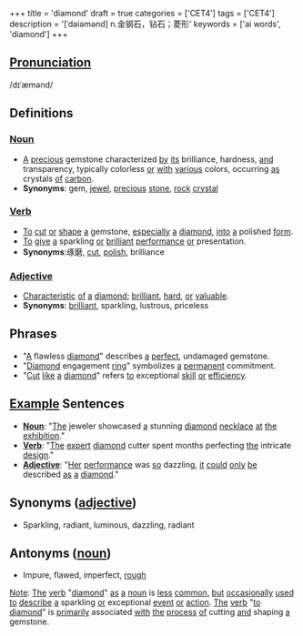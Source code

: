 +++
title = 'diamond'
draft = true
categories = ['CET4']
tags = ['CET4']
description = '[ˈdaiəmənd] n.金钢石，钻石；菱形'
keywords = ['ai words', 'diamond']
+++

## [Pronunciation](/en/post/pronunciation/)
/dɪˈæmənd/

## Definitions
### [Noun](/en/post/noun/)
- [A](/en/post/a/) [precious](/en/post/precious/) gemstone characterized [by](/en/post/by/) [its](/en/post/its/) brilliance, hardness, [and](/en/post/and/) transparency, typically colorless [or](/en/post/or/) [with](/en/post/with/) [various](/en/post/various/) colors, occurring [as](/en/post/as/) crystals [of](/en/post/of/) [carbon](/en/post/carbon/).
- **Synonyms**: gem, [jewel](/en/post/jewel/), [precious](/en/post/precious/) [stone](/en/post/stone/), [rock](/en/post/rock/) [crystal](/en/post/crystal/)

### [Verb](/en/post/verb/)
- [To](/en/post/to/) [cut](/en/post/cut/) [or](/en/post/or/) [shape](/en/post/shape/) [a](/en/post/a/) gemstone, [especially](/en/post/especially/) [a](/en/post/a/) [diamond](/en/post/diamond/), [into](/en/post/into/) [a](/en/post/a/) polished [form](/en/post/form/).
- [To](/en/post/to/) [give](/en/post/give/) [a](/en/post/a/) sparkling [or](/en/post/or/) [brilliant](/en/post/brilliant/) [performance](/en/post/performance/) [or](/en/post/or/) presentation.
- **Synonyms**:琢磨, [cut](/en/post/cut/), [polish](/en/post/polish/), brilliance

### [Adjective](/en/post/adjective/)
- [Characteristic](/en/post/characteristic/) [of](/en/post/of/) [a](/en/post/a/) [diamond](/en/post/diamond/); [brilliant](/en/post/brilliant/), [hard](/en/post/hard/), [or](/en/post/or/) [valuable](/en/post/valuable/).
- **Synonyms**: [brilliant](/en/post/brilliant/), sparkling, lustrous, priceless

## Phrases
- "[A](/en/post/a/) flawless [diamond](/en/post/diamond/)" describes [a](/en/post/a/) [perfect](/en/post/perfect/), undamaged gemstone.
- "[Diamond](/en/post/diamond/) engagement [ring](/en/post/ring/)" symbolizes [a](/en/post/a/) [permanent](/en/post/permanent/) commitment.
- "[Cut](/en/post/cut/) [like](/en/post/like/) [a](/en/post/a/) [diamond](/en/post/diamond/)" refers [to](/en/post/to/) exceptional [skill](/en/post/skill/) [or](/en/post/or/) [efficiency](/en/post/efficiency/).

## [Example](/en/post/example/) Sentences
- **[Noun](/en/post/noun/)**: "[The](/en/post/the/) jeweler showcased [a](/en/post/a/) stunning [diamond](/en/post/diamond/) [necklace](/en/post/necklace/) [at](/en/post/at/) [the](/en/post/the/) [exhibition](/en/post/exhibition/)."
- **[Verb](/en/post/verb/)**: "[The](/en/post/the/) [expert](/en/post/expert/) [diamond](/en/post/diamond/) cutter spent months perfecting [the](/en/post/the/) intricate [design](/en/post/design/)."
- **[Adjective](/en/post/adjective/)**: "[Her](/en/post/her/) [performance](/en/post/performance/) was [so](/en/post/so/) dazzling, [it](/en/post/it/) [could](/en/post/could/) [only](/en/post/only/) [be](/en/post/be/) described [as](/en/post/as/) [a](/en/post/a/) [diamond](/en/post/diamond/)."

## Synonyms ([adjective](/en/post/adjective/))
- Sparkling, radiant, luminous, dazzling, radiant

## Antonyms ([noun](/en/post/noun/))
- Impure, flawed, imperfect, [rough](/en/post/rough/)

[Note](/en/post/note/): [The](/en/post/the/) [verb](/en/post/verb/) "[diamond](/en/post/diamond/)" [as](/en/post/as/) [a](/en/post/a/) [noun](/en/post/noun/) is [less](/en/post/less/) [common](/en/post/common/), [but](/en/post/but/) [occasionally](/en/post/occasionally/) [used](/en/post/used/) [to](/en/post/to/) [describe](/en/post/describe/) [a](/en/post/a/) sparkling [or](/en/post/or/) exceptional [event](/en/post/event/) [or](/en/post/or/) [action](/en/post/action/). [The](/en/post/the/) [verb](/en/post/verb/) "[to](/en/post/to/) [diamond](/en/post/diamond/)" is [primarily](/en/post/primarily/) associated [with](/en/post/with/) [the](/en/post/the/) [process](/en/post/process/) [of](/en/post/of/) cutting [and](/en/post/and/) shaping [a](/en/post/a/) gemstone.

